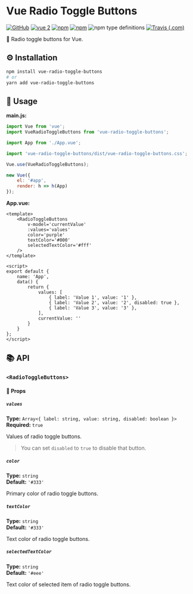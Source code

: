 # Vue Radio Toggle Buttons
[![GitHub](https://img.shields.io/github/license/gluons/vue-radio-toggle-buttons.svg?style=flat-square)](./LICENSE)
[![vue 2](https://img.shields.io/badge/vue-2-42b983.svg?style=flat-square)](https://vuejs.org)
[![npm](https://img.shields.io/npm/v/vue-radio-toggle-buttons.svg?style=flat-square)](https://www.npmjs.com/package/vue-radio-toggle-buttons)
[![npm](https://img.shields.io/npm/dt/vue-radio-toggle-buttons.svg?style=flat-square)](https://www.npmjs.com/package/vue-radio-toggle-buttons)
![npm type definitions](https://img.shields.io/npm/types/vue-radio-toggle-buttons.svg?style=flat-square)
[![Travis (.com)](https://img.shields.io/travis/com/gluons/vue-radio-toggle-buttons.svg?style=flat-square)](https://travis-ci.com/gluons/vue-radio-toggle-buttons)

🔘 Radio toggle buttons for Vue.

## ⚙️ Installation

```bash
npm install vue-radio-toggle-buttons
# or
yarn add vue-radio-toggle-buttons
```

## 🛂 Usage

**main.js:**
```js
import Vue from 'vue';
import VueRadioToggleButtons from 'vue-radio-toggle-buttons';

import App from './App.vue';

import 'vue-radio-toggle-buttons/dist/vue-radio-toggle-buttons.css';

Vue.use(VueRadioToggleButtons);

new Vue({
	el: '#app',
	render: h => h(App)
});
```

**App.vue:**
```vue
<template>
	<RadioToggleButtons
		v-model='currentValue'
		:values='values'
		color='purple'
		textColor='#000'
		selectedTextColor='#fff'
	/>
</template>

<script>
export default {
	name: 'App',
	data() {
		return {
			values: [
				{ label: 'Value 1', value: '1' },
				{ label: 'Value 2', value: '2', disabled: true },
				{ label: 'Value 3', value: '3' },
			],
			currentValue: ''
		}
	}
};
</script>
```

## 📚 API

### `<RadioToggleButtons>`

#### 🔰 Props

##### `values`
**Type:** `Array<{ label: string, value: string, disabled: boolean }>`  
**Required:** `true`

Values of radio toggle buttons.

> You can set `disabled` to `true` to disable that button.

##### `color`
**Type:** `string`  
**Default:** `'#333'`

Primary color of radio toggle buttons.

##### `textColor`
**Type:** `string`  
**Default:** `'#333'`

Text color of radio toggle buttons.

##### `selectedTextColor`
**Type:** `string`  
**Default:** `'#eee'`

Text color of selected item of radio toggle buttons.

